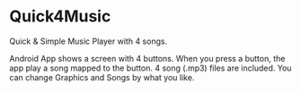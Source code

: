 # Quick4Music

Quick & Simple Music Player with 4 songs.

Android App shows a screen with 4 buttons.
When you press a button, the app play a song mapped to the button.
4 song (.mp3) files are included. 
You can change Graphics and Songs by what you like.
